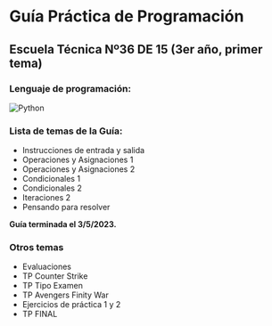 # Guía Práctica de Programación
## Escuela Técnica Nº36 DE 15 (3er año, primer tema)
### Lenguaje de programación:

![Python](https://img.shields.io/badge/python-151515?style=for-the-badge&logo=python&logoColor=fff)

### Lista de temas de la Guía:
- Instrucciones de entrada y salida
- Operaciones y Asignaciones 1
- Operaciones y Asignaciones 2
- Condicionales 1
- Condicionales 2
- Iteraciones 2
- Pensando para resolver

**Guía terminada el 3/5/2023.**

### Otros temas
- Evaluaciones
- TP Counter Strike
- TP Tipo Examen
- TP Avengers Finity War
- Ejercicios de práctica 1 y 2
- TP FINAL
